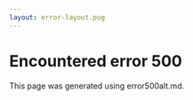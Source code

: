 ```yaml
---
layout: error-layout.pug
---
```


# Encountered error 500

This page was generated using error500alt.md.
